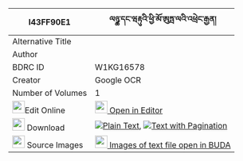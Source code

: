 |I43FF90E1|ལཉྪ་དང་ཝརྟུའི་ཕྱི་མོ་ཨུཏྤ་ལའི་འཕྲེང་རྒྱན། 
| --- | --- 
|Alternative Title |
|Author | 
|BDRC ID | W1KG16578
|Creator | Google OCR
|Number of Volumes| 1
|<img width="25" src="https://img.icons8.com/color/25/000000/edit-property.png">Edit Online| [<img width="25" src="https://avatars.githubusercontent.com/u/45091458?s=200&v=4"> Open in Editor](http://editor.openpecha.org/I43FF90E1)
|<img width="25" src="https://img.icons8.com/fluent/48/000000/download-2.png"/>  Download | [![](https://img.icons8.com/color/20/000000/txt.png)Plain Text](https://github.com/Openpecha/I43FF90E1/releases/download/v1/lanytsa(?)_dang_watu(?)_chimo__plain_I43FF90E1.zip), [![](https://img.icons8.com/color/20/000000/txt.png)Text with Pagination](https://github.com/Openpecha/I43FF90E1/releases/download/v1/lanytsa(?)_dang_watu(?)_chimo__pages_I43FF90E1.zip)
|<img width="25" src="https://img.icons8.com/plasticine/100/000000/pictures-folder.png"/>  Source Images | [<img width="25" src="https://library.bdrc.io/icons/BUDA-small.svg"> Images of text file open in BUDA](https://library.bdrc.io/show/bdr:W1KG16578)